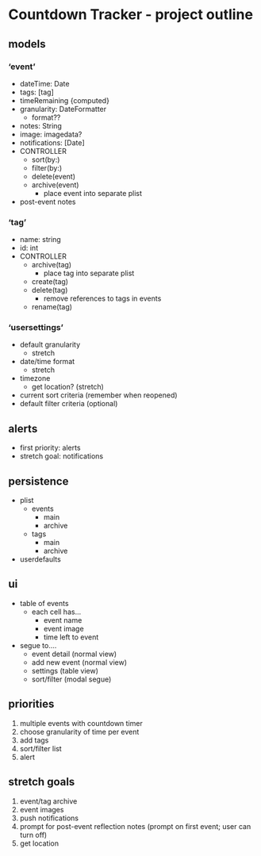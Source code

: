 # Countdown Tracker - project outline

## models  

### ‘event’  

- dateTime: Date  
- tags: [tag]  
- timeRemaining {computed}  
- granularity: DateFormatter  
  - format??  
- notes: String  
- image: imagedata?  
- notifications: [Date]  
- CONTROLLER  
  - sort(by:)  
  - filter(by:)  
  - delete(event)  
  - archive(event)  
    - place event into separate plist
- post-event notes

### ‘tag’  

- name: string
- id: int
- CONTROLLER
  - archive(tag)
    - place tag into separate plist
  - create(tag)
  - delete(tag)
    - remove references to tags in events
  - rename(tag)

### ‘usersettings’  

- default granularity
  - stretch
- date/time format
  - stretch
- timezone
  - get location? (stretch)
- current sort criteria (remember when reopened)
- default filter criteria (optional)

## alerts

- first priority: alerts
- stretch goal: notifications

## persistence

- plist
  - events
    - main
    - archive
  - tags
    - main
    - archive
- userdefaults

## ui  

- table of events
  - each cell has...
    - event name
    - event image
    - time left to event
- segue to....
  - event detail (normal view)
  - add new event (normal view)
  - settings (table view)
  - sort/filter (modal segue)

## priorities

1. multiple events with countdown timer
2. choose granularity of time per event
3. add tags
4. sort/filter list
5. alert

## stretch goals

1. event/tag archive
2. event images
3. push notifications
4. prompt for post-event reflection notes (prompt on first event; user can turn off)
5. get location
